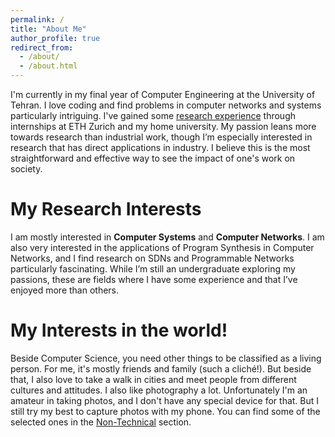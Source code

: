 ```yaml
---
permalink: /
title: "About Me"
author_profile: true
redirect_from: 
  - /about/
  - /about.html
---
```


I'm currently in my final year of Computer Engineering at the University of Tehran. I love coding and find problems in computer networks and systems particularly intriguing. I've gained some [research experience](/research/) through internships at ETH Zurich and my home university. My passion leans more towards research than industrial work, though I’m especially interested in research that has direct applications in industry. I believe this is the most straightforward and effective way to see the impact of one's work on society.

My Research Interests
====

I am mostly interested in **Computer Systems** and **Computer Networks**. I am also very interested in the applications of Program Synthesis in Computer Networks, and I find research on SDNs and Programmable Networks particularly fascinating. While I’m still an undergraduate exploring my passions, these are fields where I have some experience and that I’ve enjoyed more than others.

My Interests in the world!
====

Beside Computer Science, you need other things to be classified as a living person. For me, it's mostly friends and family (such a cliché!). But beside that, I also love to take a walk in cities and meet people from different cultures and attitudes. I also like photography a lot. Unfortunately I'm an amateur in taking photos, and I don't have any special device for that. But I still try my best to capture photos with my phone. You can find some of the selected ones in the [Non-Technical](/non-technical) section.
